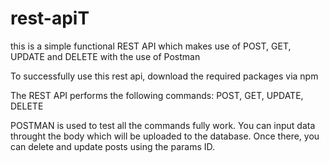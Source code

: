 # rest-apiT
this is a simple functional REST API which makes use of POST, GET, UPDATE and DELETE with the use of Postman

To successfully use this rest api, download the required packages via npm

The REST API performs the following commands: POST, GET, UPDATE, DELETE

POSTMAN is used to test all the commands fully work. You can input data throught the body which will be uploaded to the database. Once there, you can delete and update posts using the params ID.
